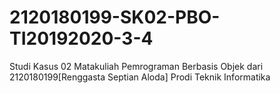 # 2120180199-SK02-PBO-TI20192020-3-4
Studi Kasus 02 Matakuliah Pemrograman Berbasis Objek dari 2120180199[Renggasta Septian Aloda] Prodi Teknik Informatika
